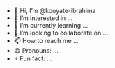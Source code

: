 - 👋 Hi, I’m @kouyate-ibrahima
- 👀 I’m interested in ...
- 🌱 I’m currently learning ...
- 💞️ I’m looking to collaborate on ...
- 📫 How to reach me ...
- 😄 Pronouns: ...
- ⚡ Fun fact: ...

<!---
kouyate-ibrahima/kouyate-ibrahima is a ✨ special ✨ repository because its `README.md` (this file) appears on your GitHub profile.
You can click the Preview link to take a look at your changes.je suis étudiante 
--->
